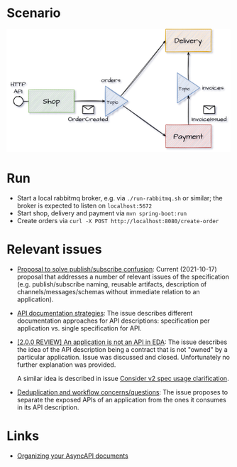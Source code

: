 # Scenario

![](./doc/diagram.png)

# Run

- Start a local rabbitmq broker, e.g. via `./run-rabbitmq.sh` or similar; the broker is expected
  to listen on `localhost:5672`
- Start shop, delivery and payment via `mvn spring-boot:run`
- Create orders via `curl -X POST http://localhost:8080/create-order`

# Relevant issues

- [Proposal to solve publish/subscribe confusion](https://github.com/asyncapi/spec/issues/618):
  Current (2021-10-17) proposal that addresses a number of relevant issues of the specification
  (e.g. publish/subscribe naming, reusable artifacts, description of channels/messages/schemas
  without immediate relation to an application).

- [API documentation strategies](https://github.com/asyncapi/spec/issues/300): The issue describes
  different documentation approaches for API descriptions: specification per application vs. single
  specification for API.

- [\[2.0.0 REVIEW\] An application is not an API in
  EDA](https://github.com/asyncapi/spec/issues/223): The issue describes the idea of the API
  description being a contract that is not "owned" by a particular application. Issue was discussed
  and closed. Unfortunately no further explanation was provided.

  A similar idea is described in issue [Consider v2 spec usage
  clarification](https://github.com/asyncapi/spec/issues/196).

- [Deduplication and workflow concerns/questions](https://github.com/asyncapi/spec/issues/233): The
  issue proposes to separate the exposed APIs of an application from the ones it consumes in its API
  description.

# Links

- [Organizing your AsyncAPI
  documents](https://medium.com/asyncapi/organizing-your-asyncapi-documents-12bccecd9ced)

<!-- vim: set tw=100: -->
